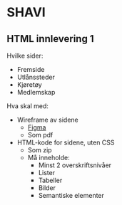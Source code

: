 # SHAVI

## HTML innlevering 1

Hvilke sider:

* Fremside
* Utlånssteder
* Kjøretøy
* Medlemskap

Hva skal med:

* Wireframe av sidene
  * [Figma](https://www.figma.com/file/ZZtAgdxhk6hRYOOgcyLU8Z/HTML-1?node-id=0%3A1)
  * Som pdf
* HTML-kode for sidene, uten CSS
  * Som zip
  * Må inneholde:
    * Minst 2 overskriftsnivåer
    * Lister
    * Tabeller
    * Bilder
    * Semantiske elementer

